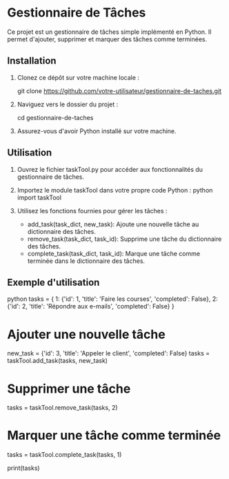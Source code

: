# Gestionnaire de Tâches

Ce projet est un gestionnaire de tâches simple implémenté en Python. Il permet d'ajouter, supprimer et marquer des tâches comme terminées.

## Installation

1. Clonez ce dépôt sur votre machine locale :
   
   git clone https://github.com/votre-utilisateur/gestionnaire-de-taches.git
   

2. Naviguez vers le dossier du projet :
   
   cd gestionnaire-de-taches
   

3. Assurez-vous d'avoir Python installé sur votre machine.

## Utilisation

1. Ouvrez le fichier taskTool.py pour accéder aux fonctionnalités du gestionnaire de tâches.

2. Importez le module taskTool dans votre propre code Python :
   python
   import taskTool
   

3. Utilisez les fonctions fournies pour gérer les tâches :
   - add_task(task_dict, new_task): Ajoute une nouvelle tâche au dictionnaire des tâches.
   - remove_task(task_dict, task_id): Supprime une tâche du dictionnaire des tâches.
   - complete_task(task_dict, task_id): Marque une tâche comme terminée dans le dictionnaire des tâches.

## Exemple d'utilisation

python
tasks = {
    1: {'id': 1, 'title': 'Faire les courses', 'completed': False},
    2: {'id': 2, 'title': 'Répondre aux e-mails', 'completed': False}
}

# Ajouter une nouvelle tâche
new_task = {'id': 3, 'title': 'Appeler le client', 'completed': False}
tasks = taskTool.add_task(tasks, new_task)

# Supprimer une tâche
tasks = taskTool.remove_task(tasks, 2)

# Marquer une tâche comme terminée
tasks = taskTool.complete_task(tasks, 1)

print(tasks)
